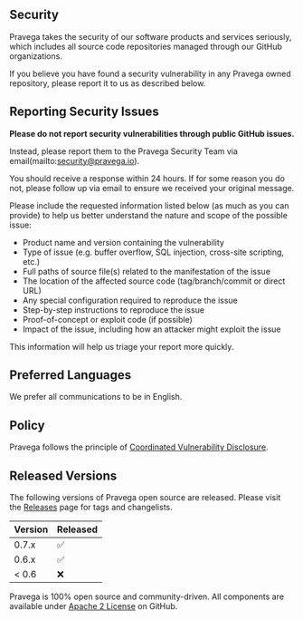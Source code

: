 <!--
Copyright (c) Dell Inc., or its subsidiaries. All Rights Reserved.

Licensed under the Apache License, Version 2.0 (the "License");
you may not use this file except in compliance with the License.
You may obtain a copy of the License at

    http://www.apache.org/licenses/LICENSE-2.0
-->
<!-- BEGIN PRAVEGA SECURITY.MD V0.0.1 BLOCK -->

## Security

Pravega takes the security of our software products and services seriously, which includes all source code repositories managed through our GitHub organizations.

If you believe you have found a security vulnerability in any Pravega owned repository, please report it to us as described below.

## Reporting Security Issues

**Please do not report security vulnerabilities through public GitHub issues.**

Instead, please report them to the Pravega Security Team via email(mailto:security@pravega.io).

You should receive a response within 24 hours. If for some reason you do not, please follow up via email to ensure we received your original message.

Please include the requested information listed below (as much as you can provide) to help us better understand the nature and scope of the possible issue:

  * Product name and version containing the vulnerability
  * Type of issue (e.g. buffer overflow, SQL injection, cross-site scripting, etc.)
  * Full paths of source file(s) related to the manifestation of the issue
  * The location of the affected source code (tag/branch/commit or direct URL)
  * Any special configuration required to reproduce the issue
  * Step-by-step instructions to reproduce the issue
  * Proof-of-concept or exploit code (if possible)
  * Impact of the issue, including how an attacker might exploit the issue

This information will help us triage your report more quickly.


## Preferred Languages

We prefer all communications to be in English.

## Policy

Pravega follows the principle of [Coordinated Vulnerability Disclosure](https://www.cisa.gov/coordinated-vulnerability-disclosure-process).

<!-- END PRAVEGA SECURITY.MD BLOCK -->

## Released Versions
The following versions of Pravega open source are released. Please visit the [Releases](https://github.com/pravega/pravega/releases) page for tags and changelists. 

| Version | Released          |
| ------- | ------------------ |
| 0.7.x   | :white_check_mark: |
| 0.6.x   | :white_check_mark: |
| < 0.6   | :x:                |

Pravega is 100% open source and community-driven. All components are available under [Apache 2 License](https://www.apache.org/licenses/LICENSE-2.0.html) on GitHub.
